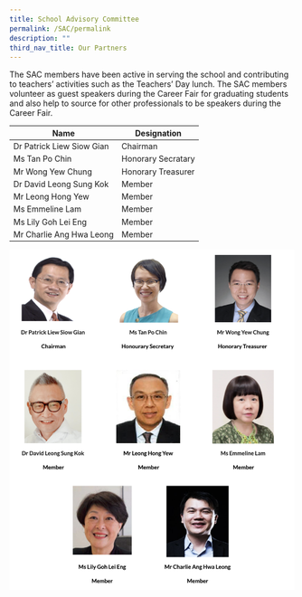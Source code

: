 ```yaml
---
title: School Advisory Committee
permalink: /SAC/permalink
description: ""
third_nav_title: Our Partners
---
```

The SAC members have been active in serving the school and contributing to teachers’ activities such as the Teachers’ Day lunch. The SAC members volunteer as guest speakers during the Career Fair for graduating students and also help to source for other professionals to be speakers during the Career Fair.
			
			
| Name | Designation | 
| -------- | -------- | 
| Dr Patrick Liew Siow Gian     | Chairman     | 
| Ms Tan Po Chin	| Honorary Secratary |
| Mr Wong Yew Chung | Honorary Treasurer |
| Dr David Leong Sung Kok	| Member |
| Mr Leong Hong Yew	| Member |
| Ms Emmeline Lam | Member |
| Ms Lily Goh Lei Eng | Member |
| Mr Charlie Ang Hwa Leong | Member |

![](/images/SAC.png)

